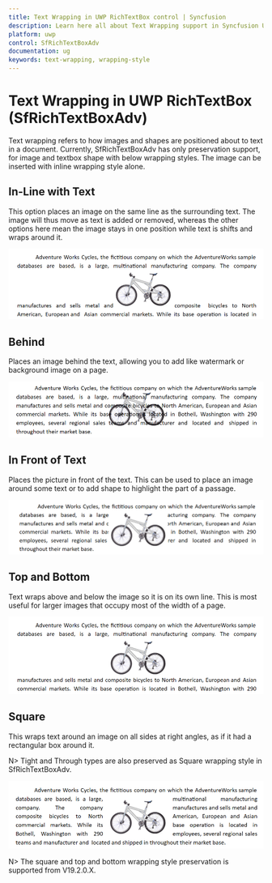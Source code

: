 ```yaml
---
title: Text Wrapping in UWP RichTextBox control | Syncfusion
description: Learn here all about Text Wrapping support in Syncfusion UWP RichTextBox (SfRichTextBoxAdv) control and more.
platform: uwp
control: SfRichTextBoxAdv
documentation: ug
keywords: text-wrapping, wrapping-style
---
```

# Text Wrapping in UWP RichTextBox (SfRichTextBoxAdv)
Text wrapping refers to how images and shapes are positioned about to text in a document. Currently, SfRichTextBoxAdv has only preservation support, for image and textbox shape with below wrapping styles. The image can be inserted with inline wrapping style alone.

## In-Line with Text
This option places an image on the same line as the surrounding text. The image will thus move as text is added or removed, whereas the other options here mean the image stays in one position while text is shifts and wraps around it.

![In Line](Text-Wrapping_images/inline.PNG)

## Behind
Places an image behind the text, allowing you to add like watermark or background image on a page.

![Behind](Text-Wrapping_images/behind.PNG)

## In Front of Text
Places the picture in front of the text. This can be used to place an image around some text or to add shape to highlight the part of a passage.

![In Front](Text-Wrapping_images/infront.PNG)

## Top and Bottom
Text wraps above and below the image so it is on its own line. This is most useful for larger images that occupy most of the width of a page.

![Top and Bottom](Text-Wrapping_images/TopandBottom.PNG)

## Square
This wraps text around an image on all sides at right angles, as if it had a rectangular box around it.

N> Tight and Through types are also preserved as Square wrapping style in SfRichTextBoxAdv.

![Square](Text-Wrapping_images/Square.PNG)


N> The square and top and bottom wrapping style preservation is supported from V19.2.0.X.
 


